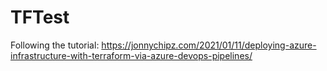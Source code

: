 # TFTest
Following the tutorial: https://jonnychipz.com/2021/01/11/deploying-azure-infrastructure-with-terraform-via-azure-devops-pipelines/
